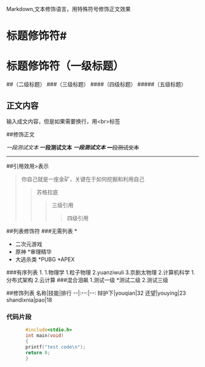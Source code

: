 Markdown,文本修饰语言，用特殊符号修饰正文效果<br>
# 标题修饰符\#

# 标题修饰符（一级标题）
##（二级标题）
###（三级标题）
####（四级标题）
#####（五级标题）

## 正文内容

输入成文内容，但是如果需要换行，用\<br\>标签

##修饰正文

*一段测试文本*
**一段测试文本**
***一段测试文本***
~~一段测试文本~~

---

##引用效用\>表示
> 你自己就是一座金矿，关键在于如何挖掘和利用自己
>> 苏格拉底
>>>三级引用
>>>>四级引用

##列表修饰符
###无需列表 \*
* 二次元游戏
 * 原神
  *审理精华
* 大逃杀类
 *PUBG
 *APEX

###有序列表 1.
1.物理学
  1.粒子物理
  2.yuanziwuli
  3.京剧太物理
2.计算机科学
  1.分布式架构
  2.云计算
###混合泪飙
1.测试一级
  *测试二级
  2.测试三级

##修饰列表
名称|技能|排行
--|:--:|--:
辩护下|youqian|32
还望|youying|23
shandixnia|pao|18

### 代码片段

```c
       #include<stdio.h>
       int main(void)
       {
       printf("test code\n");
       return 0;
       }

```
